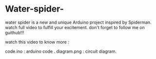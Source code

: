 # Water-spider-
water spider is a new and unique Arduino project inspired by Spiderman. watch full video to fulfill your excitement.
don't forget to follow me on guithub!!!

watch this video to know more : 

code.ino : arduino code .
diagram.png : circuit diagram.
